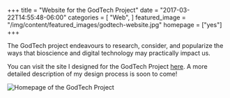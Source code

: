 +++
title = "Website for the GodTech Project"
date = "2017-03-22T14:55:48-06:00"
categories = [ "Web", ]
featured_image = "/img/content/featured_images/godtech-website.jpg"
homepage = ["yes"]
+++

The GodTech project endeavours to research, consider, and popularize the ways that bioscience and digital technology may practically impact us.

<!--more-->

You can visit the site I designed for the GodTech Project <a href="http://godtech.brianliston.com">here</a>. A more detailed description of my design process is soon to come!

<div class="post-media">
	<img src="/img/content/godtech/godtech-homepage.png" alt="Homepage of the GodTech Project" />
</div>